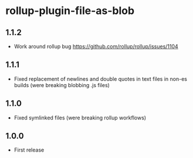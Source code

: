# rollup-plugin-file-as-blob


## 1.1.2

* Work around rollup bug https://github.com/rollup/rollup/issues/1104

## 1.1.1

* Fixed replacement of newlines and double quotes in text files in non-es builds (were breaking blobbing .js files)

## 1.1.0

* Fixed symlinked files (were breaking rollup workflows)

## 1.0.0

* First release
